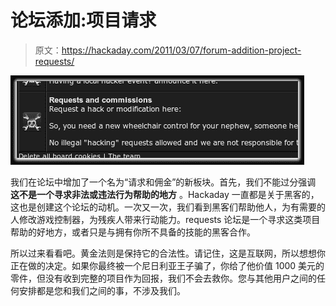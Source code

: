 # 论坛添加:项目请求

> 原文：<https://hackaday.com/2011/03/07/forum-addition-project-requests/>

![](img/9d2426909f8290cd67f9ee7c4eb36bb6.png "new-forum-requests")

我们在论坛中增加了一个名为“请求和佣金”的新板块。首先，我们不能过分强调 **这不是一个寻求非法或违法行为帮助的地方** 。Hackaday 一直都是关于黑客的，这也是创建这个论坛的动机。一次又一次，我们看到黑客们帮助他人，为有需要的人修改游戏控制器，为残疾人带来行动能力。requests 论坛是一个寻求这类项目帮助的好地方，或者只是与拥有你所不具备的技能的黑客合作。

所以过来看看吧。黄金法则是保持它的合法性。请记住，这是互联网，所以想想你正在做的决定。如果你最终被一个尼日利亚王子骗了，你给了他价值 1000 美元的零件，但没有收到完整的项目作为回报，我们不会去救你。您与其他用户之间的任何安排都是您和我们之间的事，不涉及我们。